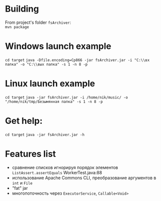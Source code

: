 Building
========
From project's folder `fsArchiver`:  
`mvn package`

Windows launch example
======================
`cd target`
`java -Dfile.encoding=Cp866 -jar fsArchiver.jar -i "C:\\вх папка" -o "C:\\вых папка" -s 1 -n 8 -p`

Linux launch example
====================
`cd target`
`java -jar fsArchiver.jar -i /home/nik/music/ -o "/home/nik/tmp/Безымянная папка" -s 1 -n 8 -p`

Get help:
=========
`cd target`
`java -jar fsArchiver.jar -h`

Features list
=============
* сравнение списков игнорируя порядок элементов `ListAssert.assertEquals` WorkerTest.java:88
* использование Apache Commons CLI, преобразование аргументов в `int` и `File`
* "fat" jar
* многопоточность через `ExecutorService`, `Callable<Void>`